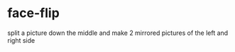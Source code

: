 # face-flip
split a picture down the middle and make 2 mirrored pictures of the left and right side
